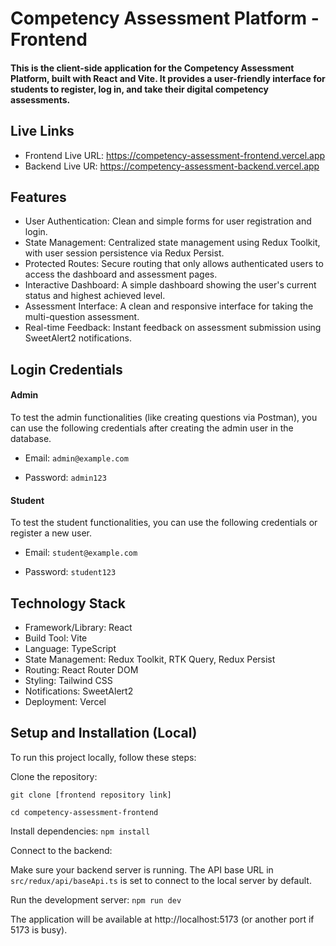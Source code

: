 # Competency Assessment Platform - Frontend

#### This is the client-side application for the Competency Assessment Platform, built with React and Vite. It provides a user-friendly interface for students to register, log in, and take their digital competency assessments.

## Live Links

- Frontend Live URL: https://competency-assessment-frontend.vercel.app
- Backend Live UR: https://competency-assessment-backend.vercel.app

## Features

- User Authentication: Clean and simple forms for user registration and login.
- State Management: Centralized state management using Redux Toolkit, with user session persistence via Redux Persist.
- Protected Routes: Secure routing that only allows authenticated users to access the dashboard and assessment pages.
- Interactive Dashboard: A simple dashboard showing the user's current status and highest achieved level.
- Assessment Interface: A clean and responsive interface for taking the multi-question assessment.
- Real-time Feedback: Instant feedback on assessment submission using SweetAlert2 notifications.

## Login Credentials

#### Admin

To test the admin functionalities (like creating questions via Postman), you can use the following credentials after creating the admin user in the database.

- Email: `admin@example.com`

- Password: `admin123`

#### Student

To test the student functionalities, you can use the following credentials or register a new user.

- Email: `student@example.com`

- Password: `student123`

## Technology Stack

- Framework/Library: React
- Build Tool: Vite
- Language: TypeScript
- State Management: Redux Toolkit, RTK Query, Redux Persist
- Routing: React Router DOM
- Styling: Tailwind CSS
- Notifications: SweetAlert2
- Deployment: Vercel

## Setup and Installation (Local)

To run this project locally, follow these steps:

Clone the repository:

`git clone [frontend repository link]`

`cd competency-assessment-frontend`

Install dependencies:
`npm install`

Connect to the backend:

Make sure your backend server is running. The API base URL in `src/redux/api/baseApi.ts` is set to connect to the local server by default.

Run the development server:
`npm run dev`

The application will be available at http://localhost:5173 (or another port if 5173 is busy).

